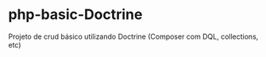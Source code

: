 # php-basic-Doctrine
Projeto de crud básico utilizando Doctrine (Composer com DQL, collections, etc)
